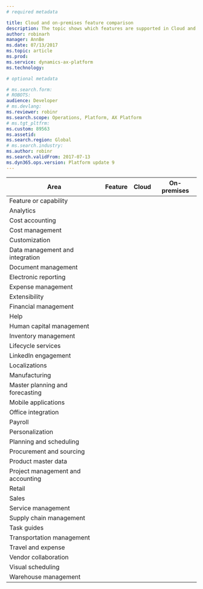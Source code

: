 ```yaml
---
# required metadata

title: Cloud and on-premises feature comparison
description: The topic shows which features are supported in Cloud and on-premises.
author: robinarh
manager: AnnBe
ms.date: 07/13/2017
ms.topic: article
ms.prod: 
ms.service: dynamics-ax-platform
ms.technology: 

# optional metadata

# ms.search.form: 
# ROBOTS: 
audience: Developer
# ms.devlang: 
ms.reviewer: robinr
ms.search.scope: Operations, Platform, AX Platform
# ms.tgt_pltfrm: 
ms.custom: 89563
ms.assetid: 
ms.search.region: Global
# ms.search.industry: 
ms.author: robinr
ms.search.validFrom: 2017-07-13
ms.dyn365.ops.version: Platform update 9
---
```




| Area | Feature | Cloud | On-premises|
|---|---|---|---|
| Feature or capability| | | |
| Analytics| | | |
| Cost accounting| | | |
| Cost management| | | |
| Customization| | | |
| Data management and integration| | | |
| Document management| | | |
| Electronic reporting| | | |
| Expense management| | | |
| Extensibility| | | |
| Financial management| | | |
| Help| | | |
| Human capital management| | | |
| Inventory management| | | |
| Lifecycle services| | | |
| LinkedIn engagement| | | |
| Localizations| | | |
| Manufacturing| | | |
| Master planning and forecasting| | | |
| Mobile applications| | | |
| Office integration| | | |
| Payroll| | | |
| Personalization| | | |
| Planning and scheduling| | | |
| Procurement and sourcing| | | |
| Product master data| | | |
| Project management and accounting| | | |
| Retail| | | |
| Sales| | | |
| Service management| | | |
| Supply chain management| | | |
| Task guides| | | |
| Transportation management| | | |
| Travel and expense| | | |
| Vendor collaboration| | | |
| Visual scheduling| | | |
| Warehouse management| | | |

